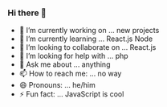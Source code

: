 ### Hi there 👋

<!--
**Beginner777-cpp/Beginner777-cpp** is a ✨ _special_ ✨ repository because its `README.md` (this file) appears on your GitHub profile.

Here are some ideas to get you started:
-->
- 🔭 I’m currently working on ... new projects
- 🌱 I’m currently learning ... React.js Node
- 👯 I’m looking to collaborate on ... React.js
- 🤔 I’m looking for help with ... php
- 💬 Ask me about ... anything
- 📫 How to reach me: ... no way
- 😄 Pronouns: ... he/him
- ⚡ Fun fact: ... JavaScript is cool

